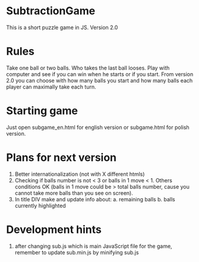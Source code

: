 # SubtractionGame
This is a short puzzle game in JS.
Version 2.0

Rules
========
Take one ball or two balls. Who takes the last ball looses.
Play with computer and see if you can win when he starts or if you start.
From version 2.0 you can choose with how many balls you start and how many balls
each player can maximally take each turn.

Starting game
===============
Just open subgame_en.html for english version or
subgame.html for polish version.

Plans for next version
=======================
1. Better internationalization (not with X different htmls)
2. Checking if balls number is not < 3 or balls in 1 move < 1.
	Others conditions OK (balls in 1 move could be > total balls number,
	cause you cannot take more balls than you see on screen).
3. In title DIV make and update info about:
	a. remaining balls
	b. balls currently highlighted

Development hints
===================
1. after changing sub.js which is main JavaScript file for the game, remember to update sub.min.js
  by minifying sub.js
